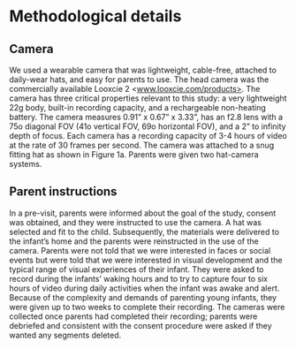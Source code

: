 # Methodological details

## Camera

We used a wearable camera that was lightweight, cable-free, attached to daily-wear hats, and easy for parents to use. The head camera was the commercially available Looxcie 2 <www.looxcie.com/products>. The camera has three critical properties relevant to this study: a very lightweight 22g body, built-in recording capacity, and a rechargeable non-heating battery. The camera measures 0.91” x 0.67” x 3.33”, has an f2.8 lens with a 75o diagonal FOV (41o vertical FOV, 69o horizontal FOV), and a 2” to infinity depth of focus. Each camera has a recording capacity of 3-4 hours of video at the rate of 30 frames per second. The camera was attached to a snug fitting hat as shown in Figure 1a. Parents were given two hat-camera systems.

## Parent instructions

In a pre-visit, parents were informed about the goal of the study, consent was obtained, and they were instructed to use the camera. A hat was selected and fit to the child. Subsequently, the materials were delivered to the infant’s home and the parents were reinstructed in the use of the camera. Parents were not told that we were interested in faces or social events but were told that we were interested in visual development and the typical range of visual experiences of their infant. They were asked to record during the infants’ waking hours and to try to capture four to six hours of video during daily activities when the infant was awake and alert. Because of the complexity and demands of parenting young infants, they were given up to two weeks to complete their recording. The cameras were collected once parents had completed their recording; parents were debriefed and consistent with the consent procedure were asked if they wanted any segments deleted.
